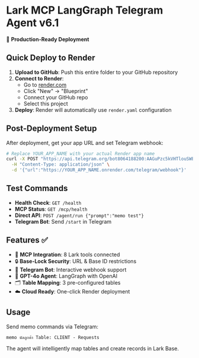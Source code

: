 # Lark MCP LangGraph Telegram Agent v6.1

🚀 **Production-Ready Deployment**

## Quick Deploy to Render

1. **Upload to GitHub**: Push this entire folder to your GitHub repository
2. **Connect to Render**: 
   - Go to [render.com](https://render.com)
   - Click "New" → "Blueprint"
   - Connect your GitHub repo
   - Select this project
3. **Deploy**: Render will automatically use `render.yaml` configuration

## Post-Deployment Setup

After deployment, get your app URL and set Telegram webhook:

```bash
# Replace YOUR_APP_NAME with your actual Render app name
curl -X POST "https://api.telegram.org/bot8064188200:AAGuPzc5kVHTlouSWEDgwK_iISAjvYBcKJk/setWebhook" \
  -H "Content-Type: application/json" \
  -d '{"url":"https://YOUR_APP_NAME.onrender.com/telegram/webhook"}'
```

## Test Commands

- **Health Check**: `GET /health`
- **MCP Status**: `GET /mcp/health` 
- **Direct API**: `POST /agent/run {"prompt":"memo test"}`
- **Telegram Bot**: Send `/start` in Telegram

## Features ✅

- 🔗 **MCP Integration**: 8 Lark tools connected
- 🔒 **Base-Lock Security**: URL & Base ID restrictions
- 📱 **Telegram Bot**: Interactive webhook support
- 🤖 **GPT-4o Agent**: LangGraph with OpenAI
- 🗂️ **Table Mapping**: 3 pre-configured tables
- ☁️ **Cloud Ready**: One-click Render deployment

## Usage

Send memo commands via Telegram:
```
memo นัดลูกค้า Table: CLIENT - Requests
```

The agent will intelligently map tables and create records in Lark Base.
